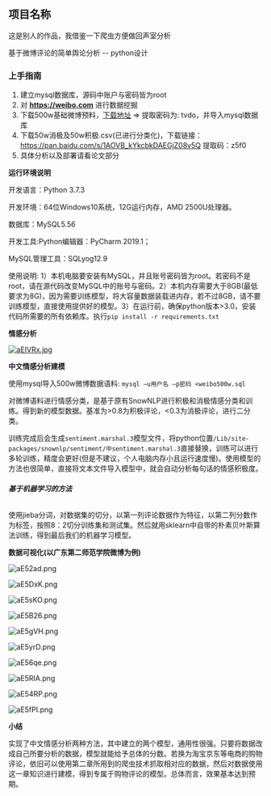 ## **项目名称**
这是别人的作品，我借鉴一下爬虫方便做回声室分析

基于微博评论的简单舆论分析 -- python设计

### **上手指南**

1. 建立mysql数据库，源码中账户与密码皆为root
2. 对 **https://weibo.com** 进行数据挖掘
3. 下载500w基础微博预料，[下载地址](https://pan.baidu.com/share/init?errmsg=Auth+Login+Sucess&errno=0&ssnerror=0&&surl=eSeXh5K) => 提取密码为: tvdo，并导入mysql数据库
4. 下载50w消极及50w积极.csv(已进行分类化)，下载链接：https://pan.baidu.com/s/1AOVB_kYkcbkDAEGjZ08v5Q  提取码：z5f0
5. 具体分析以及部署请看论文部分

**运行环境说明**

开发语言：Python 3.7.3 

开发环境：64位Windows10系统，12G运行内存，AMD 2500U处理器。 

数据库：MySQL5.56

开发工具:Python编辑器：PyCharm 2019.1；

MySQL管理工具：SQLyog12.9 

使用说明: 1）本机电脑要安装有MySQL，并且账号密码皆为root。若密码不是root，请在源代码改变MySQL中的账号与密码。2）本机内存需要大于8GB(最低要求为8G)，因为需要训练模型，将大容量数据装载进内存，若不过8GB，请不要训练模型，直接使用提供好的模型。3）在运行前，确保python版本>3.0，安装代码所需要的所有依赖库。执行```pip install -r requirements.txt```

**情感分析**

[![aEIVRx.jpg](https://s1.ax1x.com/2020/07/28/aEIVRx.jpg)](https://imgchr.com/i/aEIVRx)

**中文情感分析建模**

使用mysql导入500w微博数据语料: ```mysql –u用户名 –p密码 <weibo500w.sql```

对微博语料进行情感分类，是基于原有SnowNLP进行积极和消极情感分类和训练。得到新的模型数据。基准为>0.8为积极评论，<0.3为消极评论，进行二分类。

训练完成后会生成```sentiment.marshal.3```模型文件，将python位置```/Lib/site-packages/snownlp/sentiment/中sentiment.marshal.3```直接替换，训练可以进行多轮训练，精度会更好(但是不建议，个人电脑内存小且运行速度慢)。使用模型的方法也很简单，直接将文本文件导入模型中，就会自动分析每句话的情感积极度。

###### **基于机器学习的方法**

使用jieba分词，对数据集的切分，以第一列评论数据作为特征，以第二列分数作为标签，按照8：2切分训练集和测试集。然后就用sklearn中自带的朴素贝叶斯算法训练，得到最后我们的机器学习模型。

**数据可视化(以广东第二师范学院微博为例)**

![aE52ad.png](https://s1.ax1x.com/2020/07/28/aE52ad.png)

![aE5DxK.png](https://s1.ax1x.com/2020/07/28/aE5DxK.png)

![aE5sKO.png](https://s1.ax1x.com/2020/07/28/aE5sKO.png)

![aE5B26.png](https://s1.ax1x.com/2020/07/28/aE5B26.png)

![aE5gVH.png](https://s1.ax1x.com/2020/07/28/aE5gVH.png)

![aE5yrD.png](https://s1.ax1x.com/2020/07/28/aE5yrD.png)

![aE56qe.png](https://s1.ax1x.com/2020/07/28/aE56qe.png)

![aE5RIA.png](https://s1.ax1x.com/2020/07/28/aE5RIA.png)

![aE54RP.png](https://s1.ax1x.com/2020/07/28/aE54RP.png)

![aE5fPI.png](https://s1.ax1x.com/2020/07/28/aE5fPI.png)

**小结**

实现了中文情感分析两种方法，其中建立的两个模型，通用性很强。只要将数据改成自己所要分析的数据，模型就能给予总体的分数。若换为淘宝京东等电商的购物评论，依旧可以使用第二章所用到的爬虫技术抓取相对应的数据，然后对数据使用这一章知识进行建模，得到专属于购物评论的模型。总体而言，效果基本达到预期。

